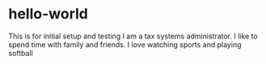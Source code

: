 # hello-world
This is for initial setup and testing
I am a tax systems administrator.  I like to spend time with family and friends.  I love watching sports and playing softball
